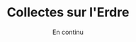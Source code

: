 ---
title: Collectes sur l'Erdre
date: En continu
description: Nos actions de collecte se poursuivent régulièrement sur l'Erdre. Contactez-nous pour connaître les prochaines dates et rejoindre notre équipe de bénévoles.
image: /images/uploads/bac.jpg
link: "#contact"
linkText: Nous contacter
publishDate: 2025-06-01T08:00:00.000Z
order: 3
--- 